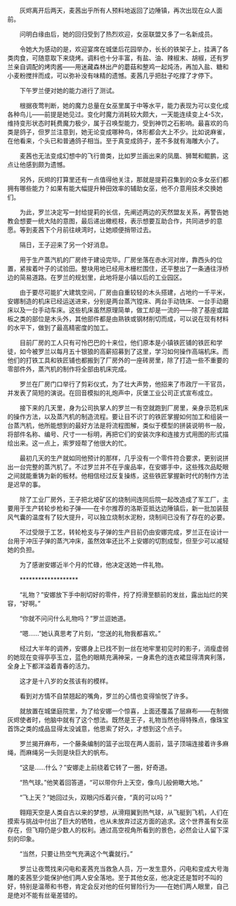 　　灰烬离开后两天，麦茜出乎所有人预料地返回了边陲镇，再次出现在众人面前。

　　问明白缘由后，她的回归受到了热烈欢迎，女巫联盟又多了一名新成员。

　　令她大为感动的是，欢迎宴席在城堡后花园举办，长长的铁架子上，挂满了各类肉食，可随意取下来烧烤。调料也十分丰富，有盐、油、辣椒末、胡椒，还有罗兰亲自调配的烤肉酱——用迷藏森林出产的蘑菇和整鸡一起炖汤，再加入盐、糖和小麦粉搅拌而成，可以弥补没有味精的遗憾。麦茜几乎把肚子吃撑了才停下。

　　下午罗兰便对她的能力进行了测试。

　　根据夜莺判断，她的魔力总量在女巫里属于中等水平，能力表现为可以变化成各种鸟儿——前提是她见过。变化时魔力消耗较大颇大，一天能连续变上4-5次，维持变形状态时耗费魔力极少，属于召唤型能力，受到神罚之石影响。最喜欢的鸟类是鸽子，但罗兰注意到，她无论变成哪种鸟，体形都会大上不少。比如说麻雀，在他看来，个头已和普通鸽子相当。至于真变成鸽子，差不多就有海雕大小了。

　　麦茜也无法变成幻想中的飞行兽类，比如罗兰画出来的凤凰、狮鹫和鲲鹏，这点让他感到颇为遗憾。

　　另外，灰烬的打算里还有一点值得他关注，那就是提莉召集到的众多女巫们都拥有哪些能力？如果有能大幅提升种田效率的辅助女巫，他不介意用技术交换她们。

　　为此，罗兰决定写一封给提莉的长信，先阐述两边的天然盟友关系，再警告她教会想要一统大陆的意图，最后递出橄榄枝，表示想要互助合作，共同进步的意愿。等到麦茜下个月前往峡湾时，让她顺便捎带过去。

　　隔日，王子迎来了另一个好消息。

　　用于生产蒸汽机的厂房终于建设完毕。厂房坐落在赤水河对岸，靠西头的位置，紧挨着叶子的试验田。整块用地已经用木栅栏围住，还平整出了一条通往浮桥边的简易道路。在罗兰的规划里，此地将是小镇以后的工业园区。

　　由于要尽可能扩大建筑空间，厂房由自重较轻的木头搭建，占地约一千平米，安娜制造的机床已经运送进来，分别是两台蒸汽镗床、两台手动铣床、一台手动磨床以及一台手动车床。这些机床虽然原理简单，做工却是一流的——除了基座或踏板之类的部位是木头外，其他部件都是由熟铁或钢材削切而成，可以说在现有材料的水平下，做到了最高精密度的加工。

　　目前厂房的工人只有可怜巴巴的十来位，他们原本是小镇铁匠铺的铁匠和学徒，如今被罗兰以每月五十银狼的高薪招募到了这里，学习如何操作高端机床。而他们的打铁工具和铁匠铺也都搬到了厂房外的一座砖房里，除了打造一些不重要的零部件外，蒸汽机的制作将全部由机床完成。

　　罗兰在厂房门口举行了剪彩仪式，为了壮大声势，他招来了市政厅一干官员，并发表了简短的演说。在回音模拟的礼炮声中，灰堡工业公司正式宣布成立。

　　接下来的几天里，身为公司执掌人的罗兰一有空就跑到厂房里，亲身示范机床的操作方法，以及蒸汽机的制造流程。要让目不识丁的铁匠掌握如何加工和组装一台蒸汽机，他所能想到的最好方法是将流程图解，类似于模型的拼装说明书一般，将部件名称、编号、尺寸一一标明，再把它们的安装次序和连接方式用图的形式描绘出来。这一点上，索罗娅帮了他很大的忙。

　　最初几天的生产就如同他预计的那样，几乎没有一个零件符合要求，更别说拼出一台完整的蒸汽机了。不过罗兰并不在乎废品率，在安娜手中，这些残次品眨眼之间就能重铸为新的板材。他相信经过反复操练，这些铁匠掌握新时代的制作方法是迟早的事。

　　除了工业厂房外，王子把北坡矿区的烧制间连同后院一起改造成了军工厂，主要用于生产转轮步枪和子弹——在卡尔推荐的洛斯亚抵达边陲镇后，新一批加装鼓风气囊的温度有了较大提升，可以独立烧制水泥粉，烧制间已没有了存在的必要。

　　不过受限于工艺，转轮枪支与子弹的生产目前仍由安娜完成，罗兰正在设计一台用于冲压子弹的蒸汽冲床，虽然效率还比不上安娜的切割成型，但至少可以减轻她的负担。

　　为了感谢安娜近半个月的忙碌，他决定送她一件礼物。

　　*******************

　　“礼物？”安娜放下手中削切好的零件，捋了捋滑至额前的发丝，露出灿烂的笑容，“好啊。”

　　“你就不问问什么礼物吗？”罗兰逗她道。

　　“嗯……”她认真思考了片刻，“您送的礼物我都喜欢。”

　　经过大半年的调养，安娜身上已找不到一丝在地牢里初见时的影子，消瘦虚弱的她现在变得亭亭玉立，蓝色的眼睛充满神采，一身素色的连衣裙显得清爽利落，全身上下都洋溢着青春的活力。

　　这才是十八岁的女孩该有的模样。

　　看到对方情不自禁翘起的嘴角，罗兰的心情也变得愉悦了许多。

　　就放置在城堡庭院里，为了给安娜一个惊喜，上面还覆盖了层麻布——在制做灰烬使者时，他脑中就有了这个想法。既然是王子，礼物当然也得特殊点，像珠宝首饰之类的成品显得太没诚意，他思索了好久，才想到这个点子。

　　罗兰揭开麻布，一个藤条编制的篮子出现在两人面前，篮子顶端连接着许多麻绳，而麻绳另一头则是块巨大的帆布。

　　“这是……什么？”安娜走上前绕着它转了一圈，好奇道。

　　“热气球。”他笑着回答道，“可以带你升上天空，像鸟儿般俯瞰大地。”

　　“飞上天？”她回过头，双眼闪烁着兴奋，“真的可以吗？”

　　翱翔天空是人类自古以来的梦想，从滑翔翼到热气球，从飞艇到飞机，人们在摸索与挑战中付出了巨大的牺牲，也从未放弃过这方面的追求。这个世界虽有女巫存在，但飞翔仍是少数人的权利。通过高空视角所看到的景色，必然会让人留下深刻的印象。

　　“当然，只要让热空气充满这个气囊就行。”

　　罗兰让夜莺找来闪电和麦茜充当救急人员，万一发生意外，闪电和变成大号海雕的麦茜至少能保护他们两人安全落地。至于其他女巫，他决定还是暂时不叫的好，特别是温蒂和书卷，肯定会反对他的任何冒险行为——在她们两人眼里，自己是绝对不能有丝毫差错的。
